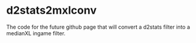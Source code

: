 # d2stats2mxlconv
The code for the future github page that will convert a d2stats filter into a medianXL ingame filter.
